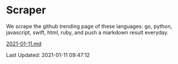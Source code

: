 # Scraper

We scrape the github trending page of these languages: go, python, javascript, swift, html, ruby, and push a markdown result everyday.

[2021-01-11.md](https://github.com/henson/Scraper/blob/master/2021-01-11.md)

Last Updated: 2021-01-11 09:47:12